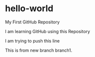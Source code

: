 # hello-world
My First GitHub Repository 

I am learning GitHub using this Repository

I am trying to push this line

This is from new branch branch1.